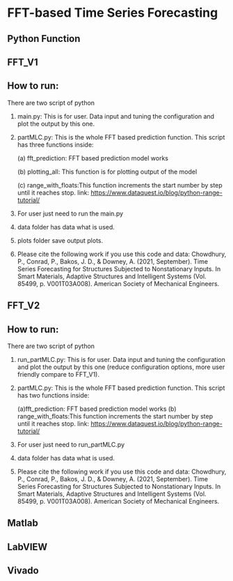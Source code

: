 # FFT-based Time Series Forecasting
## Python Function
## FFT_V1
## How to run:
There are two script of python
1. main.py:  This is for user. Data input and tuning the configuration and plot the output by this one.
2. partMLC.py:  This is the whole FFT based prediction function.
    This script has three functions inside:
    
    (a) fft_prediction:  FFT based prediction model works
    
    (b) plotting_all:  This function is for plotting output of the model
    
    (c) range_with_floats:This function increments the start number by step until it reaches stop.
    link: https://www.dataquest.io/blog/python-range-tutorial/
3. For user just need to run the main.py
4. data folder has data what is used.
5. plots folder save output plots.
6. Please cite the following work if you use this code and data:  Chowdhury, P., Conrad, P., Bakos, J. D., & Downey, A. (2021, September). Time Series Forecasting for Structures Subjected to Nonstationary Inputs. In Smart Materials, Adaptive Structures and Intelligent Systems (Vol. 85499, p. V001T03A008). American Society of Mechanical Engineers.
## FFT_V2
## How to run:
There are two script of python
1. run_partMLC.py:  This is for user. Data input and tuning the configuration and plot the output by this one (reduce configuration options, more user friendly compare to FFT_V1).
2. partMLC.py:  This is the whole FFT based prediction function.
    This script has two functions inside:
    
    (a)fft_prediction:  FFT based prediction model works
    (b) range_with_floats:This function increments the start number by step until it reaches stop.
    link: https://www.dataquest.io/blog/python-range-tutorial/
3. For user just need to run_partMLC.py
4. data folder has data what is used.
5. Please cite the following work if you use this code and data:  Chowdhury, P., Conrad, P., Bakos, J. D., & Downey, A. (2021, September). Time Series Forecasting for Structures Subjected to Nonstationary Inputs. In Smart Materials, Adaptive Structures and Intelligent Systems (Vol. 85499, p. V001T03A008). American Society of Mechanical Engineers.




## Matlab

## LabVIEW

## Vivado



